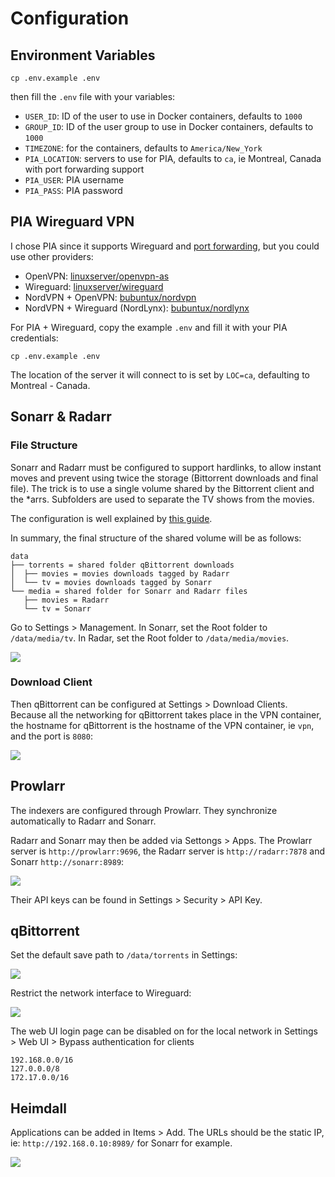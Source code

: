 # Configuration

## Environment Variables

`cp .env.example .env`

then fill the `.env` file with your variables:

- `USER_ID`: ID of the user to use in Docker containers, defaults to `1000`
- `GROUP_ID`: ID of the user group to use in Docker containers, defaults to `1000`
- `TIMEZONE`: for the containers, defaults to `America/New_York`
- `PIA_LOCATION`: servers to use for PIA, defaults to `ca`, ie Montreal, Canada with port forwarding support
- `PIA_USER`: PIA username
- `PIA_PASS`: PIA password

## PIA Wireguard VPN

I chose PIA since it supports Wireguard and [port forwarding](https://github.com/thrnz/docker-wireguard-pia/issues/26#issuecomment-868165281),
but you could use other providers:

- OpenVPN: [linuxserver/openvpn-as](https://hub.docker.com/r/linuxserver/openvpn-as)
- Wireguard: [linuxserver/wireguard](https://hub.docker.com/r/linuxserver/wireguard)
- NordVPN + OpenVPN: [bubuntux/nordvpn](https://hub.docker.com/r/bubuntux/nordvpn/dockerfile)
- NordVPN + Wireguard (NordLynx): [bubuntux/nordlynx](https://hub.docker.com/r/bubuntux/nordlynx)

For PIA + Wireguard, copy the example `.env` and fill it with your PIA credentials:

`cp .env.example .env`

The location of the server it will connect to is set by `LOC=ca`, defaulting to Montreal - Canada.

## Sonarr & Radarr

### File Structure

Sonarr and Radarr must be configured to support hardlinks, to allow instant moves and prevent using twice the storage 
(Bittorrent downloads and final file). The trick is to use a single volume shared by the Bittorrent client and the *arrs.
Subfolders are used to separate the TV shows from the movies.

The configuration is well explained by [this guide](https://trash-guides.info/Hardlinks/How-to-setup-for/Docker/).

In summary, the final structure of the shared volume will be as follows:

```
data
├── torrents = shared folder qBittorrent downloads
│  ├── movies = movies downloads tagged by Radarr
│  └── tv = movies downloads tagged by Sonarr
└── media = shared folder for Sonarr and Radarr files
   ├── movies = Radarr
   └── tv = Sonarr
```

Go to Settings > Management.
In Sonarr, set the Root folder to `/data/media/tv`.
In Radar, set the Root folder to `/data/media/movies`.

![](https://cdn.poupa.net/uploads/2022/03/root-folder.png)

### Download Client

Then qBittorrent can be configured at Settings > Download Clients. Because all the networking for qBittorrent takes
place in the VPN container, the hostname for qBittorrent is the hostname of the VPN container, ie `vpn`, and the port is `8080`:

![](https://cdn.poupa.net/uploads/2022/03/qbittorrent.png)

## Prowlarr

The indexers are configured through Prowlarr. They synchronize automatically to Radarr and Sonarr.

Radarr and Sonarr may then be added via Settongs > Apps. The Prowlarr server is `http://prowlarr:9696`, the Radarr server
is `http://radarr:7878` and Sonarr `http://sonarr:8989`:

![](https://cdn.poupa.net/uploads/2022/03/sonarr.png)

Their API keys can be found in Settings > Security > API Key.

## qBittorrent

Set the default save path to `/data/torrents` in Settings:

![](https://cdn.poupa.net/uploads/2022/03/path.png)

Restrict the network interface to Wireguard:

![](https://cdn.poupa.net/uploads/2022/03/wireguard.png)

The web UI login page can be disabled on for the local network in Settings > Web UI > Bypass authentication for clients

```
192.168.0.0/16
127.0.0.0/8
172.17.0.0/16
```

## Heimdall

Applications can be added in Items > Add. The URLs should be the static IP, ie: `http://192.168.0.10:8989/` for Sonarr
for example.

![](https://cdn.poupa.net/uploads/2022/03/homepage.png)
